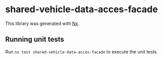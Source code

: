 # shared-vehicle-data-acces-facade

This library was generated with [Nx](https://nx.dev).

## Running unit tests

Run `nx test shared-vehicle-data-acces-facade` to execute the unit tests.
